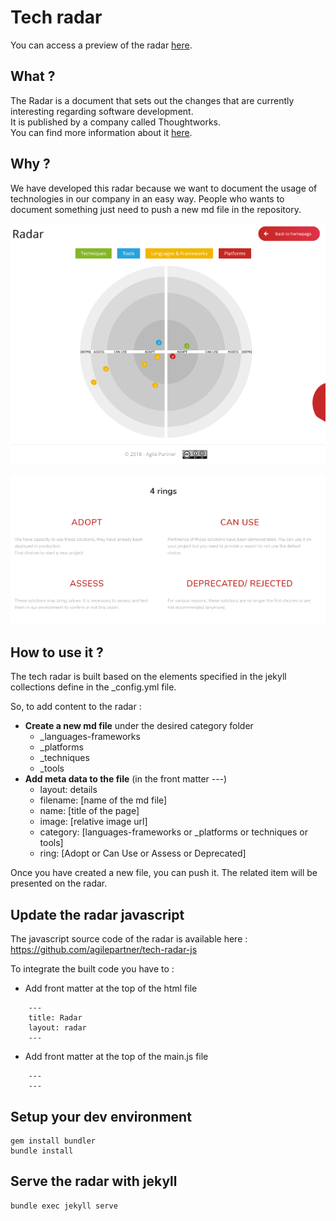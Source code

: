# Tech radar

You can access a preview of the radar [here](https://agilepartner.github.io/tech-radar/).

## What ?

The Radar is a document that sets out the changes that are currently interesting regarding software development.  
It is published by a company called Thoughtworks.  
You can find more information about it [here](https://www.thoughtworks.com/radar/faq).

## Why ?

We have developed this radar because we want to document the usage of technologies in our company in an easy way.
People who wants to document something just need to push a new md file in the repository.

![tech-radar](/assets/images/preview.png)

![tech-radar](/assets/images/preview-rings.png)

## How to use it ?

The tech radar is built based on the elements specified in the jekyll collections define in the \_config.yml file.

So, to add content to the radar :

- **Create a new md file** under the desired category folder
  - \_languages-frameworks
  - \_platforms
  - \_techniques
  - \_tools
- **Add meta data to the file** (in the front matter ---)
  - layout: details
  - filename: [name of the md file]
  - name: [title of the page]
  - image: [relative image url]
  - category: [languages-frameworks or _platforms or techniques or tools]
  - ring: [Adopt or Can Use or Assess or Deprecated]

Once you have created a new file, you can push it.
The related item will be presented on the radar.

## Update the radar javascript

The javascript source code of the radar is available here : https://github.com/agilepartner/tech-radar-js

To integrate the built code you have to :

- Add front matter at the top of the html file

```
    ---
    title: Radar
    layout: radar
    ---
```

- Add front matter at the top of the main.js file

```
    ---
    ---
```

## Setup your dev environment

```
gem install bundler
bundle install
```

## Serve the radar with jekyll

```
bundle exec jekyll serve
```
